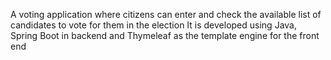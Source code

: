 A voting application where citizens can enter and check the available list of candidates to vote for them in the election
It is developed using Java, Spring Boot in backend and Thymeleaf as the template engine for the front end
